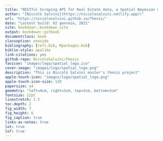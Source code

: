 ```yaml
--- 
title: "RESTful Scraping API for Real Estate data, a Spatial Bayesian modeling perspective with INLA"
author: "[Niccolò Salvini](https://niccolosalvini.netlify.app/)"
url: 'https://niccolosalvini.github.io/Thesis/'
date: "Lastest build: 02 gennaio, 2021"
site: bookdown::bookdown_site
output: bookdown::gitbook
documentclass: book
classoption: oneside
bibliography: [refs.bib, Rpackages.bib]
biblio-style: apalike
link-citations: yes
github-repo: NiccoloSalvini/thesis
favicon: "images/logo/spatial_logo.ico" 
cover-image: "images/logo/spatial_logo.png"
description: "This is Niccolò Salvini master's thesis project"
apple-touch-icon: "images/logo/spatial_logo.png"
apple-touch-icon-size: 120
papersize: a4
geometry: "left=4cm, right=3cm, top=3cm, bottom=3cm"  
fontsize: 12pt
linestretch: 1.5
toc-depth: 2
fig_width: 7
fig_height: 6
fig_caption: true
links-as-notes: true  
lot: true 
lof: true
---
```


<!-- VALUTARE SE METTERE NEL DOCUMENTO FINALE -->








<!-- AUTO COMPILE packages.bib -->

<!-- ```{r include=FALSE} -->
<!-- # automatically create a bib database for R packages -->
<!-- knitr::write_bib(c( -->
<!--   .packages(), 'bookdown', 'knitr', 'rmarkdown' -->
<!-- ), 'packages.bib', append = TRUE) -->
<!-- ``` -->

